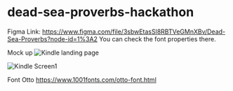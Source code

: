 # dead-sea-proverbs-hackathon

Figma Link: https://www.figma.com/file/3sbwEtasSl8RBTVeGMnXBv/Dead-Sea-Proverbs?node-id=1%3A2
You can check the font properties there.

Mock up
![Kindle landing page](https://user-images.githubusercontent.com/33903086/111857214-93899600-8962-11eb-93bf-6d298734773a.jpg)

![Kindle Screen1](https://user-images.githubusercontent.com/33903086/111856649-ce89ca80-895e-11eb-8a1e-17f252508676.jpg)

Font Otto
https://www.1001fonts.com/otto-font.html
